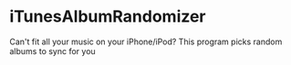 # iTunesAlbumRandomizer
Can't fit all your music on your iPhone/iPod? This program picks random albums to sync for you
